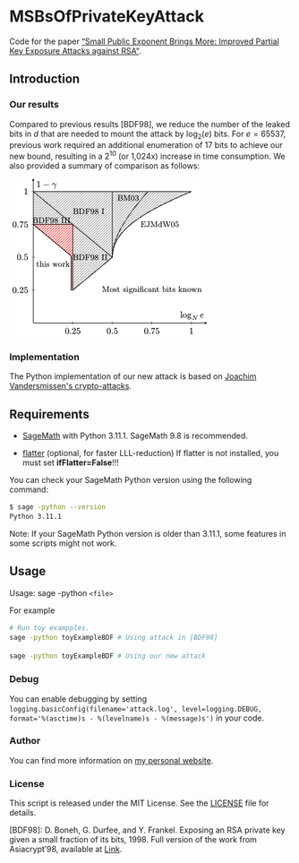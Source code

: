 # MSBsOfPrivateKeyAttack

Code for the paper [“Small Public Exponent Brings More: Improved Partial Key Exposure Attacks against RSA"](https://eprint.iacr.org/2024/1329.pdf).

## Introduction

### Our results

Compared to previous results [BDF98], we reduce the number of the leaked bits in $d$ that are needed to mount the attack by $\log_2 (e)$ bits. For $e=65537$, previous work required an additional enumeration of 17 bits to achieve our new bound, resulting in a $2^{10}$ (or 1,024x) increase in time consumption. We also provided a summary of comparison as follows:

![Comparison](./img/comparsion.png)

### Implementation 

The Python implementation of our new attack is based on [Joachim Vandersmissen's crypto-attacks](https://github.com/jvdsn/crypto-attacks).

## Requirements

- [SageMath](https://www.sagemath.org/) with Python 3.11.1. SageMath 9.8 is recommended.

- [flatter](https://github.com/keeganryan/flatter) (optional, for faster LLL-reduction) If flatter is not installed, you must set **ifFlatter=False**!!!

You can check your SageMath Python version using the following command:

```bash
$ sage -python --version
Python 3.11.1
```
Note: If your SageMath Python version is older than 3.11.1, some features in some scripts might not work.
## Usage

Usage: sage -python `<file>`

For example

```bash
# Run toy exampples.
sage -python toyExampleBDF # Using attack in [BDF98]

sage -python toyExampleBDF # Using our new attack
```

### Debug

You can enable debugging by setting `logging.basicConfig(filename='attack.log', level=logging.DEBUG, format='%(asctime)s - %(levelname)s - %(message)s')` in your code.

### Author

You can find more information on [my personal website](https://www.fffmath.com/).

### License

This script is released under the MIT License. See the [LICENSE](LICENSE) file for details.

[BDF98]: D. Boneh, G. Durfee, and Y. Frankel. Exposing an RSA private key given a small fraction of its bits, 1998. Full version of the work from Asiacrypt’98, available at [Link](http://crypto.stanford.edu/~dabo/abstracts/bits_of_d.html).